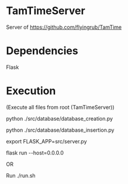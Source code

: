 # TamTimeServer

Server of https://github.com/flyingrub/TamTime

Dependencies
=
Flask

Execution
=

(Execute all files from root (TamTimeServer))

python ./src/database/database_creation.py

python ./src/database/database_insertion.py

export FLASK_APP=src/server.py

flask run --host=0.0.0.0

OR

Run ./run.sh
